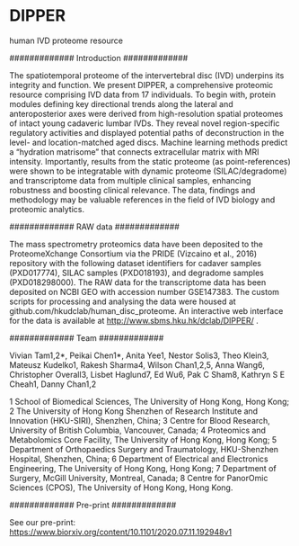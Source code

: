 # DIPPER
human IVD proteome resource

############# Introduction #############

The spatiotemporal proteome of the intervertebral disc (IVD) underpins its integrity and function. We present DIPPER, a comprehensive proteomic resource comprising IVD data from 17 individuals. To begin with, protein modules defining key directional trends along the lateral and anteroposterior axes were derived from high-resolution spatial proteomes of intact young cadaveric lumbar IVDs. They reveal novel region-specific regulatory activities and displayed potential paths of deconstruction in the level- and location-matched aged discs. Machine learning methods predict a “hydration matrisome” that connects extracellular matrix with MRI intensity. Importantly, results from the static proteome (as point-references) were shown to be integratable with dynamic proteome (SILAC/degradome) and transcriptome data from multiple clinical samples, enhancing robustness and boosting clinical relevance. The data, findings and methodology may be valuable references in the field of IVD biology and proteomic analytics.

############# RAW data #############

The mass spectrometry proteomics data have been deposited to the ProteomeXchange Consortium via the PRIDE (Vizcaino et al., 2016) repository with the following dataset identifiers for cadaver samples (PXD017774), SILAC samples (PXD018193), and degradome samples (PXD018298000). The RAW data for the transcriptome data has been deposited on NCBI GEO with accession number GSE147383. The custom scripts for processing and analysing the data were housed at github.com/hkudclab/human_disc_proteome. An interactive web interface for the data is available at http://www.sbms.hku.hk/dclab/DIPPER/ .

############# Team #############

Vivian Tam1,2*, Peikai Chen1*, Anita Yee1, Nestor Solis3, Theo Klein3, Mateusz Kudelko1, Rakesh Sharma4, Wilson Chan1,2,5, Anna Wang6, Christopher Overall3, Lisbet Haglund7, Ed Wu6, Pak C Sham8, Kathryn S E Cheah1, Danny Chan1,2

1 School of Biomedical Sciences, The University of Hong Kong, Hong Kong;
2 The University of Hong Kong Shenzhen of Research Institute and Innovation (HKU-SIRI), Shenzhen, China;
3 Centre for Blood Research, University of British Columbia, Vancouver, Canada;
4 Proteomics and Metabolomics Core Facility, The University of Hong Kong, Hong Kong;
5 Department of Orthopaedics Surgery and Traumatology, HKU-Shenzhen Hospital, Shenzhen, China;
6 Department of Electrical and Electronics Engineering, The University of Hong Kong, Hong Kong;
7 Department of Surgery, McGill University, Montreal, Canada;
8 Centre for PanorOmic Sciences (CPOS), The University of Hong Kong, Hong Kong.

############# Pre-print #############

See our pre-print:
https://www.biorxiv.org/content/10.1101/2020.07.11.192948v1
